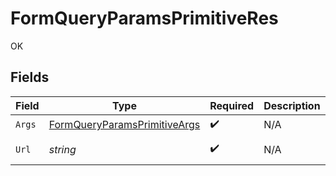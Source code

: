 # FormQueryParamsPrimitiveRes

OK


## Fields

| Field                                                                                                           | Type                                                                                                            | Required                                                                                                        | Description                                                                                                     | Example                                                                                                         |
| --------------------------------------------------------------------------------------------------------------- | --------------------------------------------------------------------------------------------------------------- | --------------------------------------------------------------------------------------------------------------- | --------------------------------------------------------------------------------------------------------------- | --------------------------------------------------------------------------------------------------------------- |
| `Args`                                                                                                          | [FormQueryParamsPrimitiveArgs](../../Models/Operations/FormQueryParamsPrimitiveArgs.md)                         | :heavy_check_mark:                                                                                              | N/A                                                                                                             |                                                                                                                 |
| `Url`                                                                                                           | *string*                                                                                                        | :heavy_check_mark:                                                                                              | N/A                                                                                                             | http://localhost:35123/anything/queryParams/form/primitive?boolParam=true&intParam=1&numParam=1.1&strParam=test |